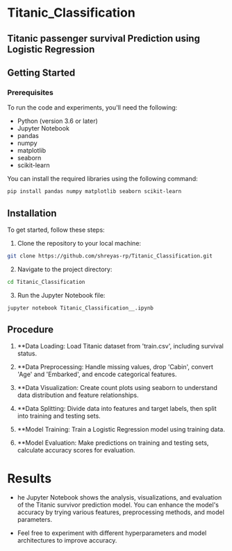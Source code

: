 # Titanic_Classification
## Titanic passenger survival Prediction using Logistic Regression


## Getting Started
### Prerequisites
To run the code and experiments, you'll need the following:

  - Python (version 3.6 or later)
  - Jupyter Notebook
  - pandas
  - numpy
  - matplotlib
  - seaborn
  - scikit-learn

You can install the required libraries using the following command:   
 ```bash
pip install pandas numpy matplotlib seaborn scikit-learn
```
## Installation
To get started, follow these steps:   
  1. Clone the repository to your local machine:
```bash
git clone https://github.com/shreyas-rp/Titanic_Classification.git
```
  2. Navigate to the project directory:
```bash
cd Titanic_Classification
```
  3. Run the Jupyter Notebook file:
```bash
jupyter notebook Titanic_Classification__.ipynb
```
## Procedure 
1. **Data Loading: Load Titanic dataset from 'train.csv', including survival status.

2. **Data Preprocessing: Handle missing values, drop 'Cabin', convert 'Age' and 'Embarked', and encode categorical features.

3. **Data Visualization: Create count plots using seaborn to understand data distribution and feature relationships.

4. **Data Splitting: Divide data into features and target labels, then split into training and testing sets.

5. **Model Training: Train a Logistic Regression model using training data.

6. **Model Evaluation: Make predictions on training and testing sets, calculate accuracy scores for evaluation.

# Results
  - he Jupyter Notebook shows the analysis, visualizations, and evaluation of the Titanic survivor prediction model. You can enhance the model's accuracy by trying 
    various features, preprocessing methods, and model parameters.
    
  - Feel free to experiment with different hyperparameters and model architectures to improve accuracy.
